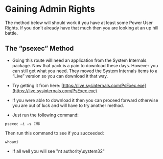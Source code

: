 # Gaining Admin Rights

The method below will should work it you have at least some Power User Rights. If you don’t already have that much then you are looking at an up hill battle.  

  

## The “psexec” Method

- Going this route will need an application from the System Internals package. Now that pack is a pain to download these days. However you can still get what you need. They moved the System Internals items to a “Live” version so you can download it that way.
    
- Try getting it from here: [https://live.sysinternals.com/PsExec.exe](https://live.sysinternals.com/PsExec.exe)
    
- If you were able to download it then you can proceed forward otherwise you are out of luck and will have to try another method.
    
- Just run the following command:
    

  

```
psexec –i –s CMD

```

  

Then run this command to see if you succeeded:  

```
whoami

```

- If all well you will see "nt authority\\system32"